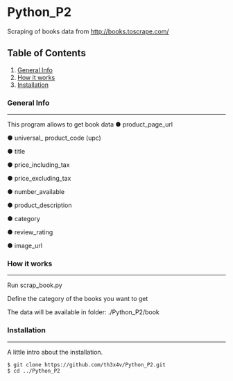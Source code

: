 # Python_P2
Scraping of books data from http://books.toscrape.com/
## Table of Contents
1. [General Info](#general-info)
2. [How it works](#How-it-works)
3. [Installation](#installation)
### General Info
***
This program allows to get book data 
● product_page_url

● universal_ product_code (upc)

● title

● price_including_tax

● price_excluding_tax

● number_available

● product_description

● category

● review_rating

● image_url

### How it works
***
Run scrap_book.py

Define the category of the books you want to get

The data will be available in folder: ./Python_P2/book

### Installation
***
A little intro about the installation. 
```
$ git clone https://github.com/th3x4v/Python_P2.git
$ cd ../Python_P2
```
